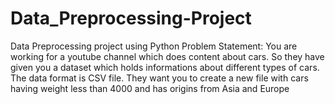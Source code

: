 # Data_Preprocessing-Project
Data Preprocessing project using Python
Problem Statement:
                    You are working for a youtube channel which does content about cars. So they have given you a dataset which holds informations about different types of cars. The data format is CSV file. They want you to create a new file with cars having weight less than 4000 and has origins from Asia and Europe
